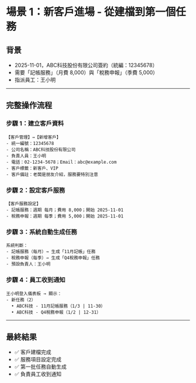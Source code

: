 # 場景 1：新客戶進場 - 從建檔到第一個任務

## 背景
- 2025-11-01，ABC科技股份有限公司簽約（統編：12345678）
- 需要「記帳服務」（月費 8,000）與「稅務申報」（季費 5,000）
- 指派員工：王小明

---

## 完整操作流程

### 步驟 1：建立客戶資料
```
【客戶管理】→【新增客戶】
- 統一編號：12345678
- 公司名稱：ABC科技股份有限公司
- 負責人員：王小明
- 電話：02-1234-5678；Email：abc@example.com
- 客戶標籤：新客戶、VIP
- 客戶備註：老闆是朋友介紹，服務要特別注意
```

### 步驟 2：設定客戶服務
```
【客戶服務設定】
- 記帳服務：週期 每月；費用 8,000；開始 2025-11-01
- 稅務申報：週期 每季；費用 5,000；開始 2025-11-01
```

### 步驟 3：系統自動生成任務
```
系統判斷：
- 記帳服務（每月）→ 生成「11月記帳」任務
- 稅務申報（每季）→ 生成「Q4稅務申報」任務
- 預設負責人：王小明
```

### 步驟 4：員工收到通知
```
王小明登入儀表板 → 顯示：
- 新任務（2）
  • ABC科技 - 11月記帳服務（1/3 | 11-30）
  • ABC科技 - Q4稅務申報（1/2 | 12-31）
```

---

## 最終結果
- ✅ 客戶建檔完成
- ✅ 服務項目設定完成
- ✅ 第一批任務自動生成
- ✅ 負責員工收到通知

